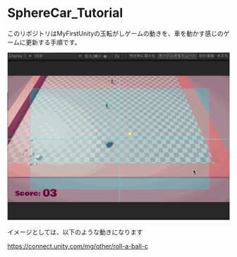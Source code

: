 # SphereCar_Tutorial

このリポジトリはMyFirstUnityの玉転がしゲームの動きを、車を動かす感じのゲームに更新する手順です。

![image](https://github.com/tsubaki/SphereCar_Tutorial/blob/master/Car/img/19.gif?raw=true)

イメージとしては、以下のような動きになります

https://connect.unity.com/mg/other/roll-a-ball-c
